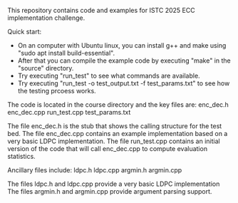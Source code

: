 This repository contains code and examples for ISTC 2025 ECC implementation challenge.

Quick start:
  - On an computer with Ubuntu linux, you can install g++ and make using "sudo apt install build-essential".
  - After that you can compile the example code by executing "make" in the "source" directory.
  - Try executing "run_test" to see what commands are available.
  - Try executing "run_test -o test_output.txt -f test_params.txt" to see how the testing prcoess works.

The code is located in the course directory and the key files are:
  enc_dec.h
  enc_dec.cpp
  run_test.cpp
  test_params.txt

The file enc_dec.h is the stub that shows the calling structure for the test bed.
The file enc_dec.cpp contains an example implementation based on a very basic LDPC implementation.
The file run_test.cpp contains an initial version of the code that will call enc_dec.cpp to compute evaluation statistics.

Ancillary files include:
  ldpc.h
  ldpc.cpp
  argmin.h
  argmin.cpp

The files ldpc.h and ldpc.cpp provide a very basic LDPC implementation
The files argmin.h and argmin.cpp provide argument parsing support.


